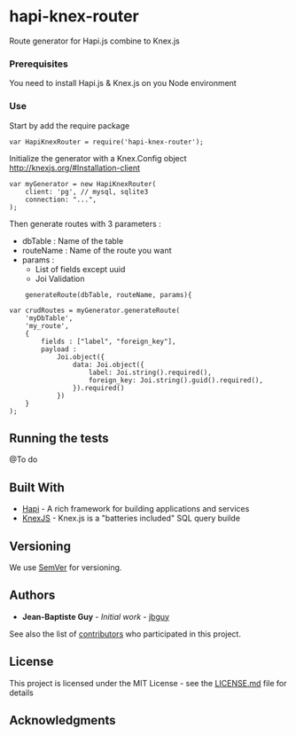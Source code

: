 # hapi-knex-router

Route generator for Hapi.js combine to Knex.js

### Prerequisites

You need to install Hapi.js & Knex.js on you Node environment

### Use

Start by add the require package

```
var HapiKnexRouter = require('hapi-knex-router');
```

Initialize the generator with a Knex.Config object
http://knexjs.org/#Installation-client

```
var myGenerator = new HapiKnexRouter(
    client: 'pg', // mysql, sqlite3
    connection: "...",
);
```

Then generate routes with 3 parameters :
* dbTable : Name of the table
* routeName : Name of the route you want
* params : 
    * List of fields except uuid 
    * Joi Validation
    
```
    generateRoute(dbTable, routeName, params){
```

```
var crudRoutes = myGenerator.generateRoute(
    'myDbTable', 
    'my_route', 
    {
        fields : ["label", "foreign_key"],
        payload : 
            Joi.object({ 
                data: Joi.object({
                    label: Joi.string().required(),
                    foreign_key: Joi.string().guid().required(),
                }).required()
            })
    }
);
```

## Running the tests

@To do


## Built With

* [Hapi](https://hapijs.com/) - A rich framework for building applications and services
* [KnexJS](http://knexjs.org/) - Knex.js is a "batteries included" SQL query builde

## Versioning

We use [SemVer](http://semver.org/) for versioning. 

## Authors

* **Jean-Baptiste Guy** - *Initial work* - [jbguy](https://github.com/jbguy)

See also the list of [contributors](https://github.com/jbguy/hapi-knex-router/contributors) who participated in this project.

## License

This project is licensed under the MIT License - see the [LICENSE.md](LICENSE.md) file for details

## Acknowledgments

